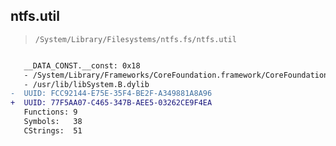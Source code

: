 ## ntfs.util

> `/System/Library/Filesystems/ntfs.fs/ntfs.util`

```diff

   __DATA_CONST.__const: 0x18
   - /System/Library/Frameworks/CoreFoundation.framework/CoreFoundation
   - /usr/lib/libSystem.B.dylib
-  UUID: FCC92144-E75E-35F4-BE2F-A349881A8A96
+  UUID: 77F5AA07-C465-347B-AEE5-03262CE9F4EA
   Functions: 9
   Symbols:   38
   CStrings:  51

```
